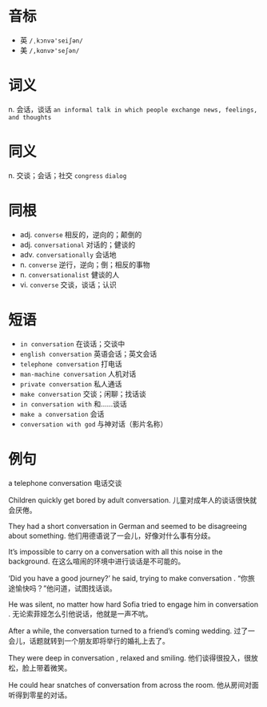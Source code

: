 # 音标

- 英 `/ˌkɔnvə'seiʃən/`
- 美 `/,kɑnvɚ'seʃən/`

# 词义

n. 会话，谈话
`an informal talk in which people exchange news, feelings, and thoughts`

# 同义

n. 交谈；会话；社交
`congress` `dialog`

# 同根

- adj. `converse` 相反的，逆向的；颠倒的
- adj. `conversational` 对话的；健谈的
- adv. `conversationally` 会话地
- n. `converse` 逆行，逆向；倒；相反的事物
- n. `conversationalist` 健谈的人
- vi. `converse` 交谈，谈话；认识

# 短语

- `in conversation` 在谈话；交谈中
- `english conversation` 英语会话；英文会话
- `telephone conversation` 打电话
- `man-machine conversation` 人机对话
- `private conversation` 私人通话
- `make conversation` 交谈；闲聊；找话谈
- `in conversation with` 和……谈话
- `make a conversation` 会话
- `conversation with god` 与神对话（影片名称）

# 例句

a telephone conversation
电话交谈

Children quickly get bored by adult conversation.
儿童对成年人的谈话很快就会厌倦。

They had a short conversation in German and seemed to be disagreeing about something.
他们用德语说了一会儿，好像对什么事有分歧。

It’s impossible to carry on a conversation with all this noise in the background.
在这么喧闹的环境中进行谈话是不可能的。

‘Did you have a good journey?’ he said, trying to make conversation .
“你旅途愉快吗？”他问道，试图找话谈。

He was silent, no matter how hard Sofia tried to engage him in conversation .
无论索菲娅怎么引他说话，他就是一声不吭。

After a while, the conversation turned to a friend’s coming wedding.
过了一会儿，话题就转到一个朋友即将举行的婚礼上去了。

They were deep in conversation , relaxed and smiling.
他们谈得很投入，很放松，脸上带着微笑。

He could hear snatches of conversation from across the room.
他从房间对面听得到零星的对话。


